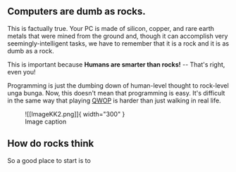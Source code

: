 ## Computers are dumb as rocks.

This is factually true. Your PC is made of silicon, copper, and rare earth metals that were mined from the ground and, though it can accomplish very seemingly-intelligent tasks, we have to remember that it is a rock and it is as dumb as a rock.

This is important because **Humans are smarter than rocks!** -- That's right, even you!

Programming is just the dumbing down of human-level thought to rock-level unga bunga. Now, this doesn't mean that programming is easy. It's difficult in the same way that playing [QWOP](http://www.foddy.net/Athletics.html) is harder than just walking in real life.

<figure markdown>
  ![[ImageKK2.png]]{ width="300" }
  <figcaption>Image caption</figcaption>
</figure>

## How do rocks think

So a good place to start is to 